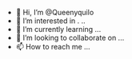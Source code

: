 - 👋 Hi, I’m @Queenyquilo
- 👀 I’m interested in .
..
- 🌱 I’m currently learning ...
- 💞️ I’m looking to collaborate on ...
- 📫 How to reach me ...

<!---
Queenyquilo/Queenyquilo is a ✨ special ✨ repository because its `README.md` (this file) appears on your GitHub profile.
You can click the Preview link to take a look at your changes.
--->
